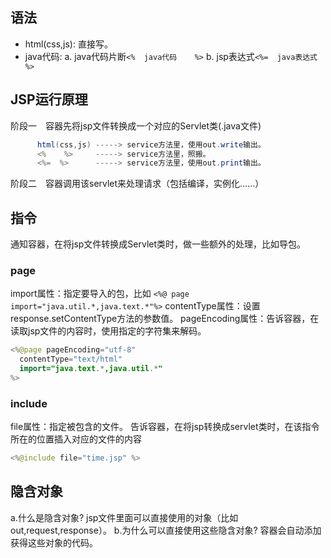 ## 语法
 - html(css,js): 直接写。
 - java代码:
  a. java代码片断```<%  java代码    %>```
  b. jsp表达式```<%=  java表达式  %>```

## JSP运行原理
  阶段一　容器先将jsp文件转换成一个对应的Servlet类(.java文件)
  ```java
		html(css,js) -----> service方法里，使用out.write输出。
		<%    %>     -----> service方法里，照搬。
		<%=  %>      -----> service方法里，使用out.print输出。
  ```
  阶段二　容器调用该servlet来处理请求（包括编译，实例化……）

## 指令
  通知容器，在将jsp文件转换成Servlet类时，做一些额外的处理，比如导包。
 ### page
  import属性：指定要导入的包，比如
  ```<%@ page import="java.util.*,java.text.*"%>```
  contentType属性：设置response.setContentType方法的参数值。
  pageEncoding属性：告诉容器，在读取jsp文件的内容时，使用指定的字符集来解码。
  ```java
  <%@page pageEncoding="utf-8" 
    contentType="text/html" 
    import="java.text.*,java.util.*"
  %>
  ```
 ### include
  file属性：指定被包含的文件。
  告诉容器，在将jsp转换成servlet类时，在该指令所在的位置插入对应的文件的内容
 ```java
 <%@include file="time.jsp" %>
 ```
## 隐含对象
  a.什么是隐含对象?
    jsp文件里面可以直接使用的对象（比如out,request,response）。
  b.为什么可以直接使用这些隐含对象?
    容器会自动添加获得这些对象的代码。


